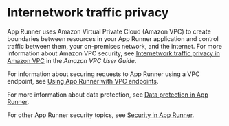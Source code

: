 # Internetwork traffic privacy<a name="security-data-protection-internetwork"></a>

App Runner uses Amazon Virtual Private Cloud \(Amazon VPC\) to create boundaries between resources in your App Runner application and control traffic between them, your on\-premises network, and the internet\. For more information about Amazon VPC security, see [Internetwork traffic privacy in Amazon VPC](https://docs.aws.amazon.com/vpc/latest/userguide/VPC_Security.html) in the *Amazon VPC User Guide*\.

For information about securing requests to App Runner using a VPC endpoint, see [Using App Runner with VPC endpoints](security-data-protection-vpce.md)\.

For more information about data protection, see [Data protection in App Runner](security-data-protection.md)\.

For other App Runner security topics, see [Security in App Runner](security.md)\.